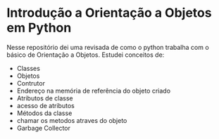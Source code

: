 # Introdução a Orientação a Objetos em Python

Nesse repositório dei uma revisada de como o python trabalha com o básico de Orientação a Objetos. Estudei conceitos de: 
  - Classes
  - Objetos
  - Contrutor
  - Endereço na memória de referência do objeto criado
  - Atributos de classe
  - acesso de atributos
  - Métodos da classe
  - chamar os metodos atraves do objeto
  - Garbage Collector
  